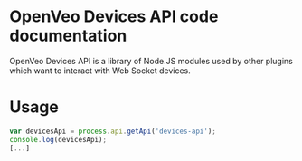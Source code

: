 # OpenVeo Devices API code documentation
OpenVeo Devices API is a library of Node.JS modules used by other plugins which want to interact with Web Socket devices.

# Usage

```javascript
var devicesApi = process.api.getApi('devices-api');
console.log(devicesApi);
[...]
